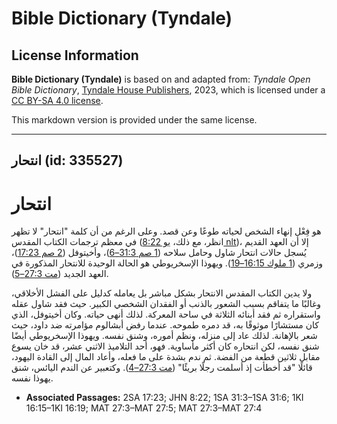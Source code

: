# Bible Dictionary (Tyndale)

## License Information

**Bible Dictionary (Tyndale)** is based on and adapted from: _Tyndale Open Bible Dictionary_, [Tyndale House Publishers](https://tyndaleopenresources.com/), 2023, which is licensed under a [CC BY-SA 4.0 license](https://creativecommons.org/licenses/by-sa/4.0/legalcode.en).

This markdown version is provided under the same license.



--------------------------------

## انتحار (id: 335527)

انتحار
======

هو فِعْل إنهاء الشخص لحياته طوعًا وعن قصد. وعلى الرغم من أن كلمة "انتحار" لا تظهر في معظم ترجمات الكتاب المقدس (انظر، مع ذلك، [يو 8:22 nlt](https://ref.ly/John8:22))، إلا أن العهد القديم يُسجل حالات انتحار شاول وحامل سلاحه ([1 صم 31:3–6](https://ref.ly/1Sam31:3-1Sam31:6))، وأخيتوفل ([2 صم 17:23](https://ref.ly/2Sam17:23))، وزمري ([1 ملوك 16:15–19](https://ref.ly/1Kgs16:15-1Kgs16:19)). ويهوذا الإسخريوطي هو الحالة الوحيدة للانتحار المذكورة في العهد الجديد ([مت 27:3–5](https://ref.ly/Matt27:3-Matt27:5)).

ولا يدين الكتاب المقدس الانتحار بشكل مباشر بل يعامله كدليل على الفشل الأخلاقي، وغالبًا ما يتفاقم بسبب الشعور بالذنب أو الفقدان الشخصي الكبير. حيث فقد شاول عقله واستقراره ثم فقد أبنائه الثلاثة في ساحة المعركة. لذلك أنهى حياته. وكان أخيتوفل، الذي كان مستشارًا موثوقًا به، قد دمره طموحه. عندما رفض أبشالوم مؤامرته ضد داود، حيث شعر بالإهانة. لذلك عاد إلى منزله، ونظم أموره، وشنق نفسه. ويهوذا الإسخريوطي أيضًا شنق نفسه، لكن انتحاره كان أكثر مأساوية. فهو، أحد التلاميذ الاثني عشر، قد خان يسوع مقابل ثلاثين قطعة من الفضة. ثم ندم بشدة على ما فعله، وأعاد المال إلى القادة اليهود، قائلًا "قد أخطأت إذ أسلمت رجلًا بريئًا" ([مت 27:3–4](https://ref.ly/Matt27:3-Matt27:4)). وكتعبير عن الندم اليائس، شنق يهوذا نفسه.

* **Associated Passages:** 2SA 17:23; JHN 8:22; 1SA 31:3–1SA 31:6; 1KI 16:15–1KI 16:19; MAT 27:3–MAT 27:5; MAT 27:3–MAT 27:4

